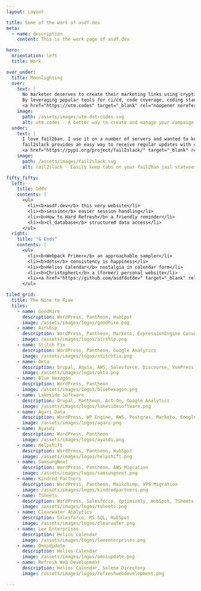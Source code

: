 ```yaml
---
layout: Layout

title: Some of the work of asdf.dev
meta:
  - name: description
    content: This is the work page of asdf.dev

hero:
  orientation: left
  title: Work

over_under:
  title: Moonlighting
  over:
    text: |
      No marketer deserves to create their marketing links using cryptic or fragile formulas. That’s why I created utm.codes, a WordPress plugin that provides a better way to create and manage campaign links.
      By leveraging popular tools for ci/cd, code coverage, coding standards compliance, and code sharing, utm.codes strives to be equally friendly for marketers and developers.
      <a href="https://utm.codes" target="_blank" rel="noopener noreferrer">Visit utm.codes to learn more.</a>
    image:
      path: /assets/images/utm-dot-codes.svg
      alt: utm.codes - A better way to create and manage your campaign marketing links with WordPress
  under:
    text: |
      I love fail2ban. I use it on a number of servers and wanted to keep tabs on aggregate activity without getting notifications each time a ban takes place.
      fail2slack provides an easy way to receive regular updates with current and aggregate fails/bans for all your fail2ban jails via slack.
      <a href="https://pypi.org/project/fail2slack/" target="_blank" rel="noopener noreferrer">Get it from the Python Package Index.</a>
    image:
      path: /assets/images/fail2slack.svg
      alt: fail2slack - Easily keep tabs on your fail2ban jail statuses with slack

fifty_fifty:
  left:
    title: Odds
    contents: |
      <ul>
        <li><b>asdf.dev</b> this very website</li>
        <li><b>session</b> easier session handling</li>
        <li><b>How to Hard Refresh</b> a friendly reminder</li>
        <li><b>cl_database</b> structured data access</li>
      </ul>
  right:
    title: "& Ends"
    contents: |
      <ul>
        <li><b>Webpack Primer</b> an approachable sampler</li>
        <li><b>dots</b> consistency is happiness</li>
        <li><b>Helios Calendar</b> nostalgia in calendar form</li>
        <li><b>ChristopherL</b> a (former) personal website</li>
        <li><a href="https://github.com/asdfdotdev" target="_blank" rel="noopener noreferrer">...and More Available at GitHub.</a></li>
      </ul>

tiled_grid:
  title: The Nine to Five
  tiles:
    - name: GoodHire
      description: WordPress, Pantheon, HubSpot
      image: /assets/images/logos/goodhire.png
    - name: Airship
      description: WordPress, Pantheon, Marketo, ExpressionEngine Conversion
      image: /assets/images/logos/airship.png
    - name: Stitch Fix
      description: WordPress, Pantheon, Google Analytics
      image: /assets/images/logos/stitchfix.png
    - name: Okta
      description: Drupal, Aquia, AWS, Salesforce, Discourse, VuePress
      image: /assets/images/logos/okta.png
    - name: Blue Hexagon
      description: WordPress, Pantheon
      image: /assets/images/logos/bluehexagon.png
    - name: Lakeside Software
      description: Drupal, Pantheon, Act-On, Google Analytics
      image: /assets/images/logos/lakesidesoftware.png
    - name: Agari Data
      description: WordPress, WP Engine, AWS, Postgres, Marketo, Google Analytics
      image: /assets/images/logos/agari.png
    - name: Ayasdi
      description: WordPress, Pantheon
      image: /assets/images/logos/ayasdi.png
    - name: Helpshift
      description: WordPress, Pantheon, HubSpot
      image: /assets/images/logos/helpshift.png
    - name: SamsungNext
      description: WordPress, Pantheon, AWS Migration
      image: /assets/images/logos/samsungnext.png
    - name: Kindred Partners
      description: WordPress, Pantheon, Mailchimp, VPS Migration
      image: /assets/images/logos/kindredpartners.png
    - name: TSheets
      description: WordPress, Salesforce, Optimizely, HubSpot, TSheets
      image: /assets/images/logos/tsheets.png
    - name: Clearwater Analytics
      description: Salesforce, MS SQL, HubSpot
      image: /assets/images/logos/clearwater.png
    - name: Lee Enterprises
      description: Helios Calendar
      image: /assets/images/logos/leeenterprises.png
    - name: OmniUpdate
      description: Helios Calendar
      image: /assets/images/logos/omniupdate.png
    - name: Refresh Web Development
      description: Helios Calendar, Selene Directory
      image: /assets/images/logos/refreshwebdevelopment.png

---
```

